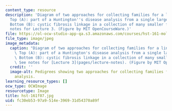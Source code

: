 ```yaml
---
content_type: resource
description: 'Diagram of two approaches for collecting families for a linkage analysis.
  Top (A): part of a Huntington''s disease analysis from a single large pedigree.
  Bottom (B): cystic fibrosis linkage in a collection of many smaller families.  See
  notes for Lecture 3. (Figure by MIT OpenCourseWare.)'
file: https://ol-ocw-studio-app-qa.s3.amazonaws.com/courses/hst-161-molecular-biology-and-genetics-in-modern-medicine-fall-2007/fc30eb5397a9514e396931d54370a89f_hst-161f07.jpg
file_type: image/jpeg
image_metadata:
  caption: "Diagram of two approaches for collecting families for a linkage analysis.\
    \ Top (A): part of a Huntington's disease analysis from a single large pedigree.\
    \ Bottom (B): cystic fibrosis linkage in a collection of many smaller families.\_\
    \ See notes for [Lecture 3](pages/lecture-notes). (Figure by MIT OpenCourseWare.)"
  credit: ''
  image-alt: Pedigrees showing two approaches for collecting families for linkage
    analysis.
learning_resource_types: []
ocw_type: OCWImage
resourcetype: Image
title: hst-161f07.jpg
uid: fc30eb53-97a9-514e-3969-31d54370a89f
---
```

